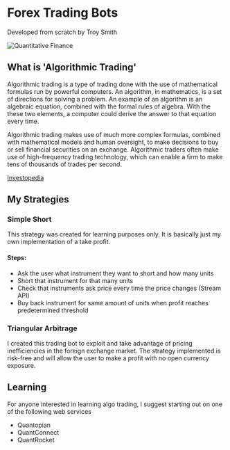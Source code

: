 # Forex Trading Bots
Developed from scratch by Troy Smith

![Quantitative Finance](https://miro.medium.com/max/884/1*SfUnSwcp9mVJB4EH2lPtOQ.png)


## What is 'Algorithmic Trading'
Algorithmic trading is a type of trading done with the use of mathematical formulas run by powerful computers. An algorithm, in mathematics, is a set of directions for solving a problem. An example of an algorithm is an algebraic equation, combined with the formal rules of algebra. With the these two elements, a computer could derive the answer to that equation every time.

Algorithmic trading makes use of much more complex formulas, combined with mathematical models and human oversight, to make decisions to buy or sell financial securities on an exchange. Algorithmic traders often make use of high-frequency trading technology, which can enable a firm to make tens of thousands of trades per second.

[Investopedia](https://www.investopedia.com/terms/a/algorithmictrading.asp#ixzz5WlaWZKNw)


## My Strategies

### Simple Short
This strategy was created for learning purposes only. It is basically just my own implementation of a take profit. 

#### Steps:
- Ask the user what instrument they want to short and how many units
- Short that instrument for that many units
- Check that instruments ask price every time the price changes (Stream API)
- Buy back instrument for same amount of units when profit reaches predetermined threshold

### Triangular Arbitrage
I created this trading bot to exploit and take advantage of pricing inefficiencies in the foreign exchange market. The strategy implemented is risk-free and will allow the user to make a profit with no open currency exposure.


## Learning
For anyone interested in learning algo trading, I suggest starting out on one of the following web services
- Quantopian
- QuantConnect
- QuantRocket